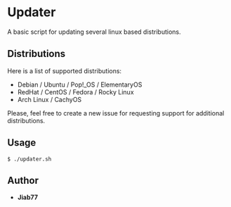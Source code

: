 # Updater

A basic script for updating several linux based distributions.

## Distributions

Here is a list of supported distributions:

* Debian / Ubuntu / Pop!_OS / ElementaryOS
* RedHat / CentOS / Fedora / Rocky Linux
* Arch Linux / CachyOS

Please, feel free to create a new issue for requesting support for additional distributions.

## Usage

```console
$ ./updater.sh
```

## Author

* __Jiab77__
